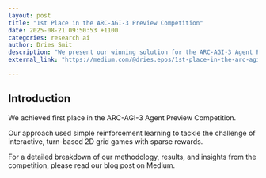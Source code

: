 ```yaml
---
layout: post
title: "1st Place in the ARC-AGI-3 Preview Competition"
date: 2025-08-21 09:50:53 +1100
categories: research ai
author: Dries Smit
description: "We present our winning solution for the ARC-AGI-3 Agent Preview Competition."
external_link: "https://medium.com/@dries.epos/1st-place-in-the-arc-agi-3-agent-preview-competition-49263f6287db"

---
```


## Introduction

We achieved first place in the ARC-AGI-3 Agent Preview Competition. 

Our approach used simple reinforcement learning to tackle the challenge of interactive, turn-based 2D grid games with sparse rewards.

For a detailed breakdown of our methodology, results, and insights from the competition, please read our blog post on Medium.